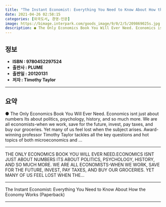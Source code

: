 ```yaml
---
title: "The Instant Economist: Everything You Need to Know About How the Economy Works (Paperback)"
date: 2021-04-26 02:58:15
categories: [외국도서, 경영-인문]
image: https://bimage.interpark.com/goods_image/9/0/2/5/209869025s.jpg
description: ● The Only Economics Book You Will Ever Need. Economics isnt just about numbers Its about politics, psychology, history, and so much more. We are all economist
---
```


## **정보**

- **ISBN : 9780452297524**
- **출판사 : PLUME**
- **출판일 : 20120131**
- **저자 : Timothy Taylor**

------



## **요약**

●  The Only Economics Book You Will Ever Need. Economics isnt just about numbers Its about politics, psychology, history, and so much more. We are all economists-when we work, save for the future, invest, pay taxes, and buy our groceries. Yet many of us feel lost when the subject arises. Award-winning professor Timothy Taylor tackles all the key questions and hot topics of both microeconomics and ...

------

THE ONLY  ECONOMICS BOOK YOU WILL EVER NEED.ECONOMICS ISNT JUST ABOUT NUMBERS ITS ABOUT POLITICS, PSYCHOLOGY, HISTORY, AND SO MUCH MORE. WE ARE ALL ECONOMISTS-WHEN WE WORK, SAVE FOR THE FUTURE, INVEST, PAY TAXES, AND BUY OUR GROCERIES. YET MANY OF US FEEL LOST WHEN THE... 

------


The Instant Economist: Everything You Need to Know About How the Economy Works (Paperback) 

------


